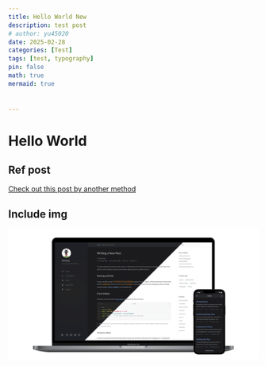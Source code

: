 ```yaml
---
title: Hello World New
description: test post
# author: yu45020
date: 2025-02-28
categories: [Test]
tags: [test, typography]
pin: false
math: true
mermaid: true
 

---
```


# Hello World 

## Ref post 

[Check out this post by another method](2019-08-08-text-and-typography)

## Include img 

![Img](devices-mockup.png)
